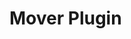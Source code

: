 # Mover Plugin
<!--- WIP documentation
Mover relies on the [NetworkPrediction Plugin], see this page to understand concepts.
**FMoverDataStructBase** : Inherit for input cmd state. See FCharacterDefaultInputs.  
**FMoverSyncState** : Sync state.  

**UMoverComponent** :  
**UMovementModeStateMachine** :  
**UBaseMovementMode**: Base class for all movement modes, exposing simulation update methods for both C++ and blueprint extension.  
**FProposedMove** : Encapsulates info about an intended move that hasn't happened yet.-->